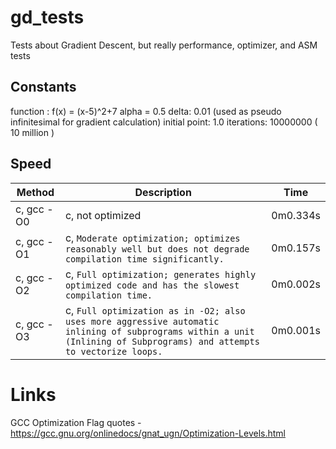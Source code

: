 # gd_tests
Tests about Gradient Descent, but really performance, optimizer, and ASM tests

## Constants
function : f(x) = (x-5)^2+7
alpha  = 0.5
delta: 0.01 (used as pseudo infinitesimal for gradient calculation)
initial point: 1.0
iterations: 10000000 ( 10 million )

## Speed
| Method | Description | Time |
| ------ | ----------- | ---- |
| c, gcc -O0 | c, not optimized | 0m0.334s |
| c, gcc -O1 | c, `Moderate optimization; optimizes reasonably well but does not degrade compilation time significantly.` | 0m0.157s |
| c, gcc -O2 | c, `Full optimization; generates highly optimized code and has the slowest compilation time.` | 0m0.002s |
| c, gcc -O3 | c, `Full optimization as in -O2; also uses more aggressive automatic inlining of subprograms within a unit (Inlining of Subprograms) and attempts to vectorize loops.` | 0m0.001s |


# Links
GCC Optimization Flag quotes - https://gcc.gnu.org/onlinedocs/gnat_ugn/Optimization-Levels.html
